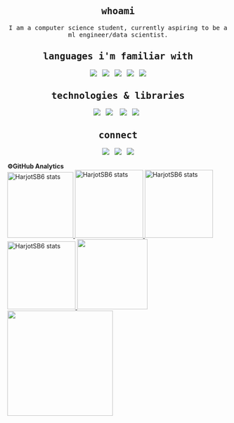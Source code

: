 <h2 align="center"><samp>whoami</samp></h2>
<p align="center">
  <samp>I am a computer science student, currently aspiring to be a ml engineer/data scientist.</samp>
</p>

<h2 align="center"><samp>languages i'm familiar with</samp></h2>
<p align="center">
<img src="https://img.shields.io/badge/-Python-3776AB?logo=python&logoColor=white&style=for-the-badge"/>&nbsp;&nbsp;
<img src="https://img.shields.io/badge/-JavaScript-F7DF1E?logo=javascript&logoColor=black&style=for-the-badge"/>&nbsp;&nbsp;
<img src="https://img.shields.io/badge/-HTML-E34F26?logo=html5&logoColor=black&style=for-the-badge"/>&nbsp;&nbsp;
<img src="https://img.shields.io/badge/-CSS-1572B6?logo=css3&logoColor=black&style=for-the-badge"/>&nbsp;&nbsp;
<img src="https://img.shields.io/badge/-Java-007396?logo=java&logoColor=black&style=for-the-badge"/>  
</p>

<h2 align="center"><samp>technologies & libraries</samp></h2>
<p align="center">
<img src="https://img.shields.io/badge/-Git-F05032?logo=git&logoColor=black&style=for-the-badge"/>&nbsp;&nbsp;
<img src="https://img.shields.io/badge/-Numpy-512BD4?logo=numpy&logoColor=white&style=for-the-badge"/>&nbsp;&nbsp;&nbsp;
<img src="https://img.shields.io/badge/-Pandas-lightblue?logo=pandas&logoColor=black&style=for-the-badge"/>&nbsp;&nbsp;
<img src="https://img.shields.io/badge/-SKLearn-F7931E?logo=scikit-learn&logoColor=black&style=for-the-badge"/>&nbsp;&nbsp;
</p>

<h2 align="center"><samp>connect</samp></h2>
<p align="center">
<a target="_blank" href="https://harjotsb6.github.io/Portfolio/"><img src="https://img.shields.io/badge/Portfolio-FAB040?style=for-the-badge&logo=pre-commit&logoColor=black"/></a>&nbsp;&nbsp;
<a target="_blank" href="https://www.linkedin.com/in//harjot-singh-1a68481b8/"><img src="https://img.shields.io/badge/LinkedIn-0077B5?style=for-the-badge&logo=linkedin&logoColor=white"/></a>&nbsp;&nbsp;
<!-- <a target="_blank" href="https://www.kaggle.com/harjotsb6"><img src="https://img.shields.io/badge/Kaggle-20BEFF?style=for-the-badge&logo=kaggle&logoColor=white"/></a> &nbsp;&nbsp;-->
<a target="_blank" href="mailto:harjotsb56@gmail.com"><img src="https://img.shields.io/badge/Gmail-D14836?style=for-the-badge&logo=gmail&logoColor=white"/></a>
</p>

<summary><b>⚙️GitHub Analytics</b></summary>
<a href="https://github.com/HarjotSB6">
 <img height="150em" src="https://raw.githubusercontent.com/HarjotSB6/github-card-template/master/profile-summary-card-output/github_dark/0-profile-details.svg" alt="HarjotSB6 stats" />
 <img height="155em" src="https://raw.githubusercontent.com/HarjotSB6/github-card-template/master/profile-summary-card-output/github_dark/1-repos-per-language.svg" alt="HarjotSB6 stats" />
 <img height="155em" src="https://raw.githubusercontent.com/HarjotSB6/github-card-template/master/profile-summary-card-output/github_dark/3-stats.svg" alt="HarjotSB6 stats" />
 <img height="155em" src="https://raw.githubusercontent.com/HarjotSB6/github-card-template/master/profile-summary-card-output/github_dark/2-most-commit-language.svg" alt="HarjotSB6 stats" />
 <img height="160em" src="https://raw.githubusercontent.com/HarjotSB6/github-card-template/master/profile-summary-card-output/github_dark/4-productive-time.svg" /><br>
 <img height="240em" src="https://github-readme-stats.vercel.app/api/wakatime?username=HarjotSB6&hide=other,text,csv,batchfile,Git Config&layout=compact&theme=github_dark&border_color=21262D" /><br>  
</a>


<!--
![My GitHub stats](https://github-readme-stats.vercel.app/api?username=HarjotSB6&count_private=true&show_icons=true&theme=dark)
  <br>
![Top Languagess](https://github-readme-stats.vercel.app/api/top-langs/?username=HarjotSB6&layout=compact)
